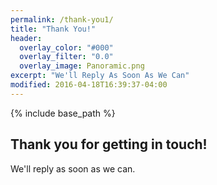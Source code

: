 ```yaml
---
permalink: /thank-you1/
title: "Thank You!"
header:
  overlay_color: "#000"
  overlay_filter: "0.0"
  overlay_image: Panoramic.png
excerpt: "We'll Reply As Soon As We Can"
modified: 2016-04-18T16:39:37-04:00
---
```


{% include base_path %}

## Thank you for getting in touch!

We'll reply as soon as we can. 
